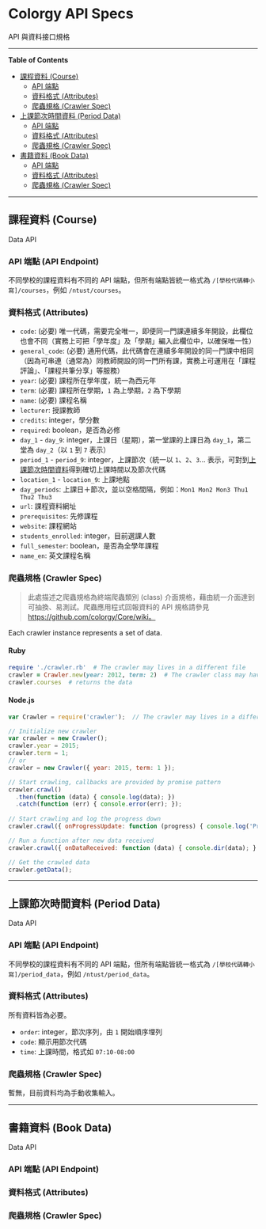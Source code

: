 # Colorgy API Specs

API 與資料接口規格

- - -

**Table of Contents**

- [課程資料 (Course)](#課程資料-course)
  - [API 端點](#api-端點-api-endpoint)
  - [資料格式 (Attributes)](#資料格式-attributes)
  - [爬蟲規格 (Crawler Spec)](#爬蟲規格-crawler-spec)
- [上課節次時間資料 (Period Data)](#上課節次時間資料-period-data)
  - [API 端點](#api-端點-api-endpoint-1)
  - [資料格式 (Attributes)](#資料格式-attributes-1)
  - [爬蟲規格 (Crawler Spec)](#爬蟲規格-crawler-spec-1)
- [書籍資料 (Book Data)](#書籍資料-book-data)
  - [API 端點](#api-端點-api-endpoint-2)
  - [資料格式 (Attributes)](#資料格式-attributes-2)
  - [爬蟲規格 (Crawler Spec)](#爬蟲規格-crawler-spec-2)

- - -

## 課程資料 (Course)

Data API

### API 端點 (API Endpoint)

不同學校的課程資料有不同的 API 端點，但所有端點皆統一格式為 `/[學校代碼轉小寫]/courses`，例如 `/ntust/courses`。

### 資料格式 (Attributes)

- `code`: (必要) 唯一代碼，需要完全唯一，即便同一門課連續多年開設，此欄位也會不同（實務上可把「學年度」及「學期」編入此欄位中，以確保唯一性）
- `general_code`: (必要) 通用代碼，此代碼會在連續多年開設的同一門課中相同（因為可串連（通常為）同教師開設的同一門所有課，實務上可運用在「課程評論」、「課程共筆分享」等服務）
- `year`: (必要) 課程所在學年度，統一為西元年
- `term`: (必要) 課程所在學期，`1` 為上學期，`2` 為下學期
- `name`: (必要) 課程名稱
- `lecturer`: 授課教師
- `credits`: integer，學分數
- `required`: boolean，是否為必修
- `day_1` - `day_9`: integer，上課日（星期），第一堂課的上課日為 `day_1`，第二堂為 `day_2`（以 `1` 到 `7` 表示）
- `period_1` - `period_9`: integer，上課節次（統一以 `1`、`2`、`3`... 表示，可對到[上課節次時間資料](#上課節次時間資料-period-data)得到確切上課時間以及節次代碼
- `location_1` - `location_9`: 上課地點
- `day_periods`: 上課日＋節次，並以空格間隔，例如：`Mon1 Mon2 Mon3 Thu1 Thu2 Thu3`
- `url`: 課程資料網址
- `prerequisites`: 先修課程
- `website`: 課程網站
- `students_enrolled`: integer，目前選課人數
- `full_semester`: boolean，是否為全學年課程
- `name_en`: 英文課程名稱

### 爬蟲規格 (Crawler Spec)

> 此處描述之爬蟲規格為終端爬蟲類別 (class) 介面規格，藉由統一介面達到可抽換、易測試。爬蟲應用程式回報資料的 API 規格請參見 https://github.com/colorgy/Core/wiki。

Each crawler instance represents a set of data.

#### Ruby

```rb
require './crawler.rb'  # The crawler may lives in a different file
crawler = Crawler.new(year: 2012, term: 2)  # The crawler class may have a different name
crawler.courses  # returns the data
```

#### Node.js

```js
var Crawler = require('crawler');  // The crawler may lives in a different file and have a different class name

// Initialize new crawler
var crawler = new Crawler();
crawler.year = 2015;
crawler.term = 1;
// or
crawler = new Crawler({ year: 2015, term: 1 });

// Start crawling, callbacks are provided by promise pattern
crawler.crawl()
  .then(function (data) { console.log(data); })
  .catch(function (err) { console.error(err); });
  
// Start crawling and log the progress down
crawler.crawl({ onProgressUpdate: function (progress) { console.log('Progress: ' + progress); } });

// Run a function after new data received
crawler.crawl({ onDataReceived: function (data) { console.dir(data); } });

// Get the crawled data
crawler.getData();
```

- - -

## 上課節次時間資料 (Period Data)

Data API

### API 端點 (API Endpoint)

不同學校的課程資料有不同的 API 端點，但所有端點皆統一格式為 `/[學校代碼轉小寫]/period_data`，例如 `/ntust/period_data`。

### 資料格式 (Attributes)

所有資料皆為必要。

- `order`: integer，節次序列，由 `1` 開始順序埋列
- `code`: 顯示用節次代碼
- `time`: 上課時間，格式如 `07:10-08:00`

### 爬蟲規格 (Crawler Spec)

暫無，目前資料均為手動收集輸入。

- - -

## 書籍資料 (Book Data)

Data API

### API 端點 (API Endpoint)

### 資料格式 (Attributes)

### 爬蟲規格 (Crawler Spec)
